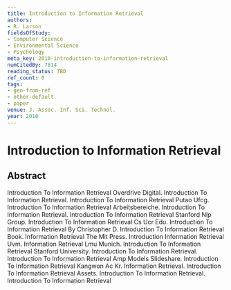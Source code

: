 ```yaml
---
title: Introduction to Information Retrieval
authors:
- R. Larson
fieldsOfStudy:
- Computer Science
- Environmental Science
- Psychology
meta_key: 2010-introduction-to-information-retrieval
numCitedBy: 7814
reading_status: TBD
ref_count: 0
tags:
- gen-from-ref
- other-default
- paper
venue: J. Assoc. Inf. Sci. Technol.
year: 2010
---
```


# Introduction to Information Retrieval

## Abstract

Introduction To Information Retrieval Overdrive Digital. Introduction To Information Retrieval. Introduction To Information Retrieval Putao Ufcg. Introduction To Information Retrieval Arbeitsbereiche. Introduction To Information Retrieval. Introduction To Information Retrieval Stanford Nlp Group. Introduction To Information Retrieval Cs Ucr Edu. Introduction To Information Retrieval By Christopher D. Introduction To Information Retrieval Book. Information Retrieval The Mit Press. Introduction Information Retrieval Uvm. Information Retrieval Lmu Munich. Introduction To Information Retrieval Stanford University. Introduction To Information Retrieval. Introduction To Information Retrieval Amp Models Slideshare. Introduction To Information Retrieval Kangwon Ac Kr. Information Retrieval. Introduction To Information Retrieval Assets. Introduction To Information Retrieval. Introduction To Information Retrieval
